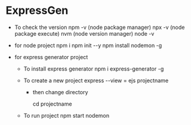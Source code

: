 # ExpressGen


- To check the version
npm -v (node package manager)
npx -v (node package execute)
nvm (node version manager)
node -v

- for node project
  npm i
  npm init --y
  npm install nodemon -g

- for express generator project

  - To install express generator
    npm i express-generator -g

  - To create a new project
    express --view = ejs projectname
    - then change directory

      cd projectname

  - To run project
    npm start
    nodemon
    
  
